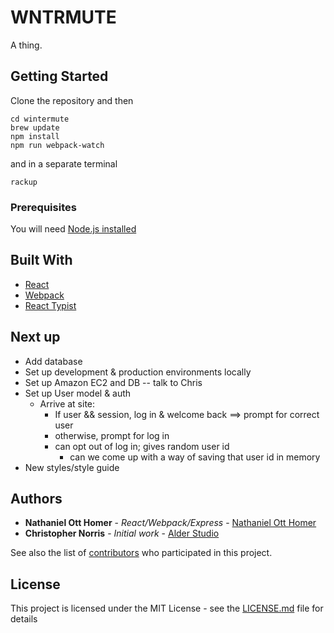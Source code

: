 # WNTRMUTE

A thing.


## Getting Started

Clone the repository and then

```
cd wintermute
brew update
npm install
npm run webpack-watch
```

and in a separate terminal

```
rackup
```

### Prerequisites

You will need [Node.js installed](https://nodejs.org/en/download/)


## Built With

* [React](https://reactjs.org/)
* [Webpack](https://webpack.js.org/)
* [React Typist](https://github.com/jstejada/react-typist)


## Next up

* Add database
* Set up development & production environments locally
* Set up Amazon EC2 and DB -- talk to Chris
* Set up User model & auth
  * Arrive at site:
    * If user && session, log in & welcome back ==> prompt for correct user
    * otherwise, prompt for log in
    * can opt out of log in; gives random user id
      * can we come up with a way of saving that user id in memory
* New styles/style guide


## Authors

* **Nathaniel Ott Homer** - *React/Webpack/Express* - [Nathaniel Ott Homer](https://github.com/natotthomer)
* **Christopher Norris** - *Initial work* - [Alder Studio](https://github.com/alder-studio)

See also the list of [contributors](https://github.com/your/project/contributors) who participated in this project.


## License

This project is licensed under the MIT License - see the [LICENSE.md](LICENSE.md) file for details
